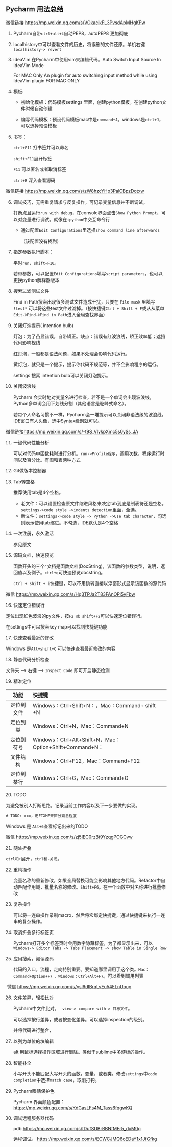 ## Pycharm 用法总结



微信链接 <https://mp.weixin.qq.com/s/VOkacikFL3PvsdApMHgKFw>



1. Pycharm自带`ctrl+alt+L`自动PEP8，autoPEP8 更加彻底

2. localhistory中可以查看文件的历史，将误删的文件还原。单机右键`localhistory-> revert`

3. ideaVim 在Pycharm中使用vim来编辑代码。Auto Switch Input Source In IdeaVim Mode

   For MAC Only An plugin for auto switching input method while using IdeaVim plugin FOR MAC ONLY

4. 模板:

   - 初始化模板：代码模板settings 里面，创建python模板。在创建python文件时候自动创建

   - 编写代码模板：预设代码模板mac中是`command+J`。windows是`ctrl+J`，可以选择预设模板

5. 书签：

   `ctrl+F11` 打书签并可以命名

   `shift+F11`展开标签

   `F11` 可以匿名或者取消标签

   `ctrl+B`  深入查看源码



微信链接 <https://mp.weixin.qq.com/s/zW8hzcYHp3PalCBpzDotxw>



6. 调试技巧，无需重复请求与反复操作，可记录变量信息并不断调试。

   打断点且运行`run with debug`，在console界面点击`Show Python Prompt`，可以对变量进行调试。就像在`ipython`中交互命令行

   - 通过配置`Edit Configurations`里选择`show command line afterwards`

     （该配置没有找到）

7. 指定参数执行脚本：

   平时`run`，`shift+F10`。

   若带参数，可以配置`Edit Configurations`填写`script parameters`。也可以更换python解释器版本

8. 搜索过滤测试文件

   Find in Path搜索出现很多测试文件造成干扰，只要在 `File mask` 里填写 `!test*` 可以将这些test文件过滤掉。（按快捷键`Ctrl + Shift + F`或从从菜单`Edit-》Find-》Find in Path`进入全局查找界面）

   

9. 关闭灯泡提示( intention bulb)

   灯泡：为了凸显错误，自带矫正。缺点：错误有红波浪线，矫正效率低；遮挡代码影响视线

   红灯泡，一般都是语法问题，如果不处理会影响代码运行。

   黄灯泡，就只是一个提示，提示你代码不规范等，并不会影响程序的运行。

   settings 搜索 intention bulb可以关闭灯泡提示。

10. 关闭波浪线

    Pycharm 会实时地对变量名进行检查，若不是一个单词会出现波浪线，Python多单词会用下划线分割（其他语言是驼峰式命名）。

    若每个人命名习惯不一样，Pycharm会一堆提示可以关闭非语法级的波浪线。IDE窗口有人头像，选中Syntax级别就可以。



微信链接<https://mp.weixin.qq.com/s/-t9S_VlvkpXmc5s0ySs_JA>



11. 一键代码性能分析

    可以对代码中函数耗时进行分析。`run->Profile程序`，调用次数，程序运行时间以及百分比。有图和表两种方式

    

12. Git做版本控制器

    

13. Tab转空格

    推荐使用tab是4个空格。

    - 老文件：可以设置检查原文件缩进风格来决定tab到底是制表符还是空格。`settings->code style ->indents detection`里面，全选。
    - 新文件：`settings->code style -> Python ->Use tab character`，勾选则表示使用tab缩进。不勾选，IDE默认是4个空格

14. 一次注册，永久激活

    参见原文

    

15. 源码文档，快速预览

    函数开头的三个`"`文档是函数文档(DocString)，该函数的参数类型，说明，返回值以及例子。`ctrl+q`可快速预览docstring。

    `ctrl + shift + i`快捷键，可以不用跳转直接以浮窗形式显示该函数的源代码



微信  https://mp.weixin.qq.com/s/Hq3TPJa2T83FAnOPi5yFbw



16. 快速定位错误行

定位出现红色波浪的py文件，按`F2 或 shift+F2`可以快速定位错误行。

在settings中可以搜索key map可以找到快捷键功能

17. 快速查看最近的修改

Windows 是`Alt+shift+C` 可以快速查看最近修改的内容

18. 静态代码分析检查

文件夹 --> 右键 --> `Inspect Code` 即可开启静态检测

19. 精准定位

|    功能    | 快捷键                                                   |
| :--------: | :------------------------------------------------------- |
| 定位到文件 | Windows：Ctrl+Shift+N：，Mac：Command+ shift +N          |
|  定位到类  | Windows：Ctrl+N，Mac：Command+N                          |
| 定位到符号 | Windows：Ctrl+Alt+Shift+N，Mac：Option+Shift+Command+N： |
|  文件结构  | Windows：Ctrl+F12，Mac：Command+F12                      |
| 定位到某行 | Windows：Ctrl+G，Mac：Command+G                          |

20. TODO

为避免被别人打断思路，记录当前工作内容以及下一步要做的实现。

`# TODO: xxx，用FIXME来区分紧急程度`

Windows 是 `Alt+6`查看标记出来的TODO



微信 https://mp.weixin.qq.com/s/zj5IEC0rzBt9YzqgPOGCvw



21. 随处折叠

`ctrl和+`展开，`ctrl和-关闭`。

22. 重构操作

    变量名称的重新修改，如果全局替换可能会影响其他地方代码。Refactor中自动匹配作用域，批量名称的修改。`Shift+F6`。在一个函数中对名称进行批量修改

23. 复杂操作

    可以将一连串操作录制macro，然后将宏绑定快捷键，通过快捷键来执行一连串的复杂操作。

24. 取消折叠多行标签页

    Pycharm打开多个标签页时会用数字隐藏标签，为了都显示出来，可以`Windows-> Editor Tabs -> Tabs Placement -> show Table in Single Row `

25. 应用搜索，阅读源码

    代码的入口，流程，走向特别重要。要知道哪里调用了这个类。`Mac：Command+Option+F7 ，Windows：Ctrl+Alt+F7`。可以看到调用列表



​	微信   https://mp.weixin.qq.com/s/ysl6dIBrqLvEu54ELnUoug



26. 文件差异，轻松比对

    Pycharm中文件比对。 ` view-> compare with-> 目标文件`。

    可以选择按行差异，或者按变化差异。可以选择inspection的级别。

    并将代码进行整合，

27. 以列为单位的块编辑

    alt 用鼠标选择操作区域进行删除。类似于sublime中多游标的操作。

28. 智能补全

    小写开头不能匹配大写开头的函数，变量，或者类。修改`settings`中`code completion`中选择`match case`，取消打钩。

29. Pycharm眼睛保护色

    Pycharm 界面颜色配置：https://mp.weixin.qq.com/s/KdGasLFs4M_Tass6fqgwKQ

30. 调试远程服务器代码

    pdb  https://mp.weixin.qq.com/s/tDufSUBrBBNfMEr5_dxM0g

    远程调试。 https://mp.weixin.qq.com/s/ECWCJMQ6oEDaY1x1JfGfkg